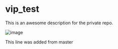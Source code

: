 # vip_test
This is an awesome description for the private repo.

![image](./VP.jpeg "title")


This line was added from master
